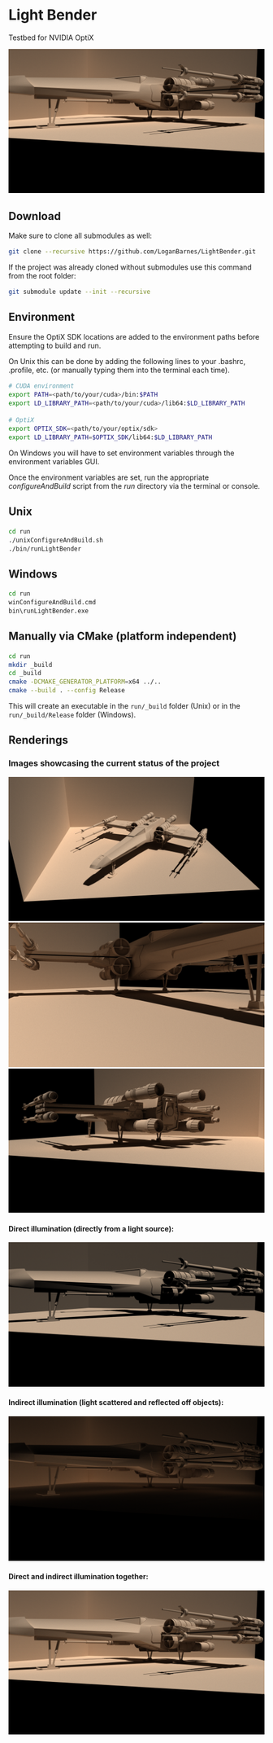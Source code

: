 
Light Bender
============

Testbed for NVIDIA OptiX

![](renderings/xwing/png/x-wing_both.png)


Download
--------
Make sure to clone all submodules as well:

```bash
git clone --recursive https://github.com/LoganBarnes/LightBender.git
```

If the project was already cloned without submodules use this command from the root folder:

```bash
git submodule update --init --recursive
```


Environment
-----------

Ensure the OptiX SDK locations are added to the environment paths before attempting to build and run.

On Unix this can be done by adding the following lines to your .bashrc, .profile, etc. (or manually typing them into the terminal each time).

```bash
# CUDA environment
export PATH=<path/to/your/cuda>/bin:$PATH
export LD_LIBRARY_PATH=<path/to/your/cuda>/lib64:$LD_LIBRARY_PATH

# OptiX
export OPTIX_SDK=<path/to/your/optix/sdk>
export LD_LIBRARY_PATH=$OPTIX_SDK/lib64:$LD_LIBRARY_PATH
```

On Windows you will have to set environment variables through the environment variables GUI.

Once the environment variables are set, run the appropriate *configureAndBuild* script from the *run* directory via the terminal or console.


Unix
----

```bash
cd run
./unixConfigureAndBuild.sh
./bin/runLightBender
```


Windows
-------

```bash
cd run
winConfigureAndBuild.cmd
bin\runLightBender.exe
```


Manually via CMake (platform independent)
------------------------------------------

```bash
cd run
mkdir _build
cd _build
cmake -DCMAKE_GENERATOR_PLATFORM=x64 ../..
cmake --build . --config Release
```

This will create an executable in the ```run/_build``` folder (Unix) or in the ```run/_build/Release``` folder (Windows).



Renderings
----------

### Images showcasing the current status of the project

![](renderings/xwing/png/x-wing_front.png)
![](renderings/xwing/png/x-wing_under.png)
![](renderings/xwing/png/x-wing_back.png)

#### Direct illumination (directly from a light source):
![](renderings/xwing/png/x-wing_direct.png)

#### Indirect illumination (light scattered and reflected off objects):
![](renderings/xwing/png/x-wing_indirect.png)

#### Direct and indirect illumination together:
![](renderings/xwing/png/x-wing_both.png)

